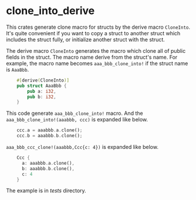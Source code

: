 # clone_into_derive

This crates generate clone macro for structs by the derive macro `CloneInto`. It's quite convenient if you want to copy a struct to another struct which includes the struct fully, or initialize another struct with the struct.

The derive macro `CloneInto` generates the macro which clone all of public fields in the struct. The macro name derive from the struct's name.
For example, the macro name becomes `aaa_bbb_clone_into!` if the struct name is `AaaBbb`.
```rust
    #[derive(CloneInto)]
    pub struct AaaBbb {
        pub a: i32,
        pub b: i32,
    }
```
This code generate `aaa_bbb_clone_into!` macro. And the `aaa_bbb_clone_into!(aaabbb, ccc)` is expanded like below.
```rust
    ccc.a = aaabbb.a.clone();
    ccc.b = aaabbb.b.clone();
```
`aaa_bbb_ccc_clone!(aaabbb,Ccc{c: 4})` is expanded like below.
```rust
    Ccc {
      a: aaabbb.a.clone(),
      b: aaabbb.b.clone(),
      c: 4
    }
```

The example is in *tests* directory. 
